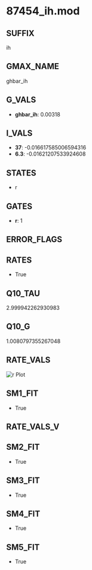 # 87454_ih.mod

## SUFFIX

ih

## GMAX_NAME

ghbar_ih

## G_VALS

- **ghbar_ih**: 0.00318

## I_VALS

- **37**: -0.016617585006594316
- **6.3**: -0.01621207533924608

## STATES

- r

## GATES

- **r**: 1

## ERROR_FLAGS


## RATES

- True

## Q10_TAU

2.999942262930983

## Q10_G

1.0080797355267048

## RATE_VALS

![r Plot](/Users/pbozelos/Dropbox/icg-Chai-Panos/supermodels/output_markdown_files/IH/87454_ih.mod/images/r.png)

## SM1_FIT

- True

## RATE_VALS_V

## SM2_FIT

- True

## SM3_FIT

- True

## SM4_FIT

- True

## SM5_FIT

- True

